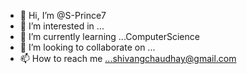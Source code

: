 - 👋 Hi, I’m @S-Prince7
- 👀 I’m interested in ...
- 🌱 I’m currently learning ...ComputerScience
- 💞️ I’m looking to collaborate on ...
- 📫 How to reach me ...shivangchaudhay@gmail.com

<!---
S-Prince7/S-Prince7 is a ✨ special ✨ repository because its `README.md` (this file) appears on your GitHub profile.
You can click the Preview link to take a look at your changes.
--->
